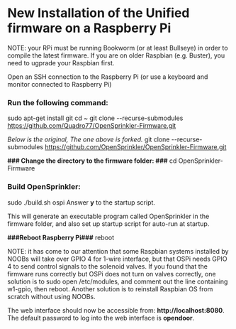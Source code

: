 # New Installation of the Unified firmware on a Raspberry Pi #
NOTE: your RPi must be running Bookworm (or at least Bullseye) in order to compile the latest firmware. If you are on older Raspbian (e.g. Buster), you need to ugprade your Raspbian first.



Open an SSH connection to the Raspberry Pi (or use a keyboard and monitor connected to Raspberry Pi)

### Run the following command: ###
sudo apt-get install git
cd ~
git clone --recurse-submodules https://github.com/Quadro77/OpenSprinkler-Firmware.git

*Below is the original, The one above is forked.*
git clone --recurse-submodules https://github.com/OpenSprinkler/OpenSprinkler-Firmware.git

 **### Change the directory to the firmware folder: ###**
cd OpenSprinkler-Firmware

### Build OpenSprinkler: ###
sudo ./build.sh ospi
Answer **y** to the startup script.

This will generate an executable program called OpenSprinkler in the firmware folder, and also set up startup script for auto-run at startup.

**###Reboot Raspberry Pi###**
reboot

NOTE: it has come to our attention that some Raspbian systems installed by NOOBs will take over GPIO 4 for 1-wire interface, but that OSPi needs GPIO 4 to send control signals to the solenoid valves. If you found that the firmware runs correctly but OSPi does not turn on valves correctly, one solution is to sudo open /etc/modules, and comment out the line containing w1-gpio, then reboot. Another solution is to reinstall Raspbian OS from scratch without using NOOBs.

The web interface should now be accessible from: **http://localhost:8080**. The default password to log into the web interface is **opendoor**.
